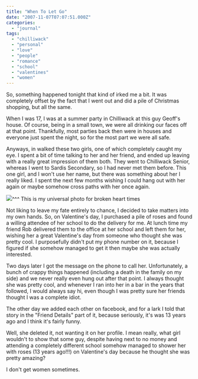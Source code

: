 ```yaml
---
title: "When To Let Go"
date: "2007-11-07T07:07:51.000Z"
categories: 
  - "journal"
tags: 
  - "chilliwack"
  - "personal"
  - "love"
  - "people"
  - "romance"
  - "school"
  - "valentines"
  - "women"
---
```


So, something happened tonight that kind of irked me a bit. It was completely offset by the fact that I went out and did a pile of Christmas shopping, but all the same.

When I was 17, I was at a summer party in Chilliwack at this guy Geoff's house. Of course, being in a small town, we were all drinking our faces off at that point. Thankfully, most parties back then were in houses and everyone just spent the night, so for the most part we were all safe.

Anyways, in walked these two girls, one of which completely caught my eye. I spent a bit of time talking to her and her friend, and ended up leaving with a really great impression of them both. They went to Chilliwack Senior, whereas I went to Sardis Secondary, so I had never met them before. This one girl, and I won't use her name, but there was something about her I really liked. I spent the next few months wishing I could hang out with her again or maybe somehow cross paths with her once again.

 [![](http://farm1.static.flickr.com/125/390633225_3195005cd2.jpg?v=0)](http://www.flickr.com/photos/duanestorey/390633225/)^^^ This is my universal photo for broken heart times

Not liking to leave my fate entirely to chance, I decided to take matters into my own hands. So, on Valentine's day, I purchased a pile of roses and found a willing attendee of her school to do the delivery for me. At lunch time my friend Rob delivered them to the office at her school and left them for her, wishing her a great Valentine's day from someone who thought she was pretty cool. I purposefully didn't put my phone number on it, because I figured if she somehow managed to get it then maybe she was actually interested.

Two days later I got the message on the phone to call her. Unfortunately, a bunch of crappy things happened (including a death in the family on my side) and we never really even hung out after that point. I always thought she was pretty cool, and whenever I ran into her in a bar in the years that followed, I would always say hi, even though I was pretty sure her friends thought I was a complete idiot.

The other day we added each other on facebook, and for a lark I told that story in the "Friend Details" part of it, because seriously, it's was 13 years ago and I think it's fairly funny.

Well, she deleted it, not wanting it on her profile. I mean really, what girl wouldn't to show that some guy, despite having next to no money and attending a completely different school somehow managed to shower her with roses (13 years ago!!!) on Valentine's day because he thought she was pretty amazing?

I don't get women sometimes.
